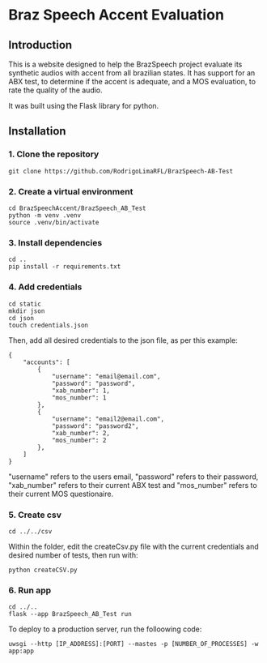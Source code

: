 <h1> Braz Speech Accent Evaluation </h1>
<h2> Introduction </h2>
<p> This is a website designed to help the BrazSpeech project evaluate its synthetic audios with accent from all brazilian states. It has support for an ABX test, to determine if the accent is adequate, and a MOS evaluation, to rate the quality of the audio. </p>
<p> It was built using the Flask library for python. </p>
<h2> Installation </h2>
<h3> 1. Clone the repository </h3>

```
git clone https://github.com/RodrigoLimaRFL/BrazSpeech-AB-Test
```

<h3> 2. Create a virtual environment </h3>

```
cd BrazSpeechAccent/BrazSpeech_AB_Test
python -m venv .venv
source .venv/bin/activate
```

<h3> 3. Install dependencies </h3>

```
cd ..
pip install -r requirements.txt
```

<h3> 4. Add credentials </h3>

```
cd static
mkdir json
cd json
touch credentials.json
```
<p> Then, add all desired credentials to the json file, as per this example: </p>

```
{
    "accounts": [
        {
            "username": "email@email.com",
            "password": "password",
            "xab_number": 1,
            "mos_number": 1
        },
        {
            "username": "email2@email.com",
            "password": "password2",
            "xab_number": 2,
            "mos_number": 2
        },
    ]
}
```

<p> "username" refers to the users email, "password" refers to their password, "xab_number" refers to their current ABX test and "mos_number" refers to their current MOS questionaire. </p>

<h3> 5. Create csv </h3>

```
cd ../../csv
```

Within the folder, edit the createCsv.py file with the current credentials and desired number of tests, then run with:

```
python createCSV.py
```

<h3> 6. Run app </h4>

```
cd ../..
flask --app BrazSpeech_AB_Test run
```

<p> To deploy to a production server, run the folloowing code: </p>

```
uwsgi --http [IP_ADDRESS]:[PORT] --mastes -p [NUMBER_OF_PROCESSES] -w app:app
```
